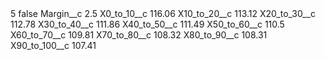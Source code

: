 <?xml version="1.0" encoding="UTF-8"?>
<CustomMetadata xmlns="http://soap.sforce.com/2006/04/metadata" xmlns:xsi="http://www.w3.org/2001/XMLSchema-instance" xmlns:xsd="http://www.w3.org/2001/XMLSchema">
    <label>5</label>
    <protected>false</protected>
    <values>
        <field>Margin__c</field>
        <value xsi:type="xsd:double">2.5</value>
    </values>
    <values>
        <field>X0_to_10__c</field>
        <value xsi:type="xsd:double">116.06</value>
    </values>
    <values>
        <field>X10_to_20__c</field>
        <value xsi:type="xsd:double">113.12</value>
    </values>
    <values>
        <field>X20_to_30__c</field>
        <value xsi:type="xsd:double">112.78</value>
    </values>
    <values>
        <field>X30_to_40__c</field>
        <value xsi:type="xsd:double">111.86</value>
    </values>
    <values>
        <field>X40_to_50__c</field>
        <value xsi:type="xsd:double">111.49</value>
    </values>
    <values>
        <field>X50_to_60__c</field>
        <value xsi:type="xsd:double">110.5</value>
    </values>
    <values>
        <field>X60_to_70__c</field>
        <value xsi:type="xsd:double">109.81</value>
    </values>
    <values>
        <field>X70_to_80__c</field>
        <value xsi:type="xsd:double">108.32</value>
    </values>
    <values>
        <field>X80_to_90__c</field>
        <value xsi:type="xsd:double">108.31</value>
    </values>
    <values>
        <field>X90_to_100__c</field>
        <value xsi:type="xsd:double">107.41</value>
    </values>
</CustomMetadata>
